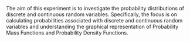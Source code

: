 The aim of this experiment is to investigate the probability distributions of discrete and continuous random variables. Specifically, the focus is on calculating probabilities associated with discrete and continuous random variables and understanding the graphical representation of Probability Mass Functions and Probability Density Functions. 
